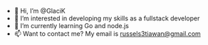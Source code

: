 - 👋 Hi, I’m @GlaciK
- 👀 I’m interested in developing my skills as a fullstack developer
- 🌱 I’m currently learning Go and node.js
- 📫 Want to contact me? My email is russels3tiawan@gmail.com
